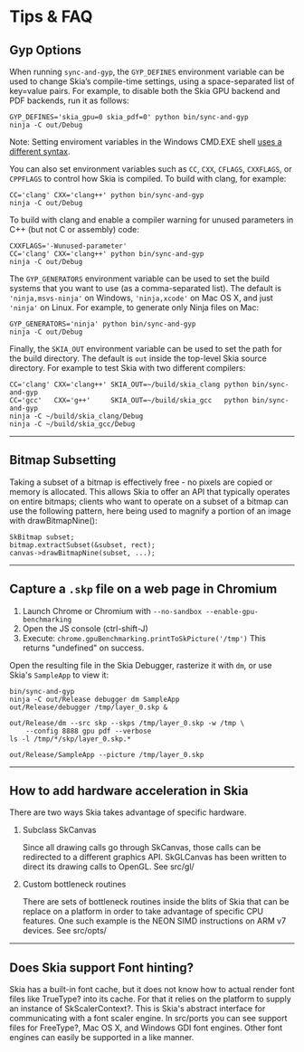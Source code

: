 Tips & FAQ
==========

<span id="gypdefines"></span>

Gyp Options
-----------

When running `sync-and-gyp`, the `GYP_DEFINES` environment variable can
be used to change Skia’s compile-time settings, using a
space-separated list of key=value pairs. For example, to disable both
the Skia GPU backend and PDF backends, run it as follows:

<!--?prettify lang=sh?-->

    GYP_DEFINES='skia_gpu=0 skia_pdf=0' python bin/sync-and-gyp
    ninja -C out/Debug

Note: Setting enviroment variables in the Windows CMD.EXE shell [uses a
different syntax](/user/quick/windows#env).

You can also set environment variables such as `CC`, `CXX`,
`CFLAGS`, `CXXFLAGS`, or `CPPFLAGS` to control how Skia is compiled.
To build with clang, for example:

<!--?prettify lang=sh?-->

    CC='clang' CXX='clang++' python bin/sync-and-gyp
    ninja -C out/Debug

To build with clang and enable a compiler warning for unused parameters in C++
(but not C or assembly) code:

<!--?prettify lang=sh?-->

    CXXFLAGS='-Wunused-parameter'
    CC='clang' CXX='clang++' python bin/sync-and-gyp
    ninja -C out/Debug


The `GYP_GENERATORS` environment variable can be used to set the
build systems that you want to use (as a comma-separated list).
The default is `'ninja,msvs-ninja'` on Windows, `'ninja,xcode'` on
Mac OS X, and just `'ninja'` on Linux.  For example, to generate
only Ninja files on Mac:

<!--?prettify lang=sh?-->

    GYP_GENERATORS='ninja' python bin/sync-and-gyp
    ninja -C out/Debug

Finally, the `SKIA_OUT` environment variable can be used to set
the path for the build directory.  The default is `out` inside the
top-level Skia source directory.  For example to test Skia with
two different compilers:

<!--?prettify lang=sh?-->

    CC='clang' CXX='clang++' SKIA_OUT=~/build/skia_clang python bin/sync-and-gyp
    CC='gcc'   CXX='g++'     SKIA_OUT=~/build/skia_gcc   python bin/sync-and-gyp
    ninja -C ~/build/skia_clang/Debug
    ninja -C ~/build/skia_gcc/Debug

* * *

<span id="bitmap-subsetting"></span>

Bitmap Subsetting
-----------------

Taking a subset of a bitmap is effectively free - no pixels are copied or
memory is allocated. This allows Skia to offer an API that typically operates
on entire bitmaps; clients who want to operate on a subset of a bitmap can use
the following pattern, here being used to magnify a portion of an image with
drawBitmapNine():

    SkBitmap subset;
    bitmap.extractSubset(&subset, rect);
    canvas->drawBitmapNine(subset, ...);

* * *

<span id="skp-capture"></span>

Capture a `.skp` file on a web page in Chromium
-----------------------------------------------

1.  Launch Chrome or Chromium with `--no-sandbox --enable-gpu-benchmarking`
2.  Open the JS console (ctrl-shift-J)
3.  Execute: `chrome.gpuBenchmarking.printToSkPicture('/tmp')`
    This returns "undefined" on success.

Open the resulting file in the Skia Debugger, rasterize it with `dm`,
or use Skia's `SampleApp` to view it:

<!--?prettify lang=sh?-->

    bin/sync-and-gyp
    ninja -C out/Release debugger dm SampleApp
    out/Release/debugger /tmp/layer_0.skp &

    out/Release/dm --src skp --skps /tmp/layer_0.skp -w /tmp \
        --config 8888 gpu pdf --verbose
    ls -l /tmp/*/skp/layer_0.skp.*

    out/Release/SampleApp --picture /tmp/layer_0.skp

* * *

<span id="hw-acceleration"></span>

How to add hardware acceleration in Skia
----------------------------------------

There are two ways Skia takes advantage of specific hardware.

1.  Subclass SkCanvas

    Since all drawing calls go through SkCanvas, those calls can be
    redirected to a different graphics API. SkGLCanvas has been
    written to direct its drawing calls to OpenGL. See src/gl/

2.  Custom bottleneck routines

    There are sets of bottleneck routines inside the blits of Skia
    that can be replace on a platform in order to take advantage of
    specific CPU features. One such example is the NEON SIMD
    instructions on ARM v7 devices. See src/opts/

* * *

<span id="font-hinting"></span>

Does Skia support Font hinting?
-------------------------------

Skia has a built-in font cache, but it does not know how to actual render font
files like TrueType? into its cache. For that it relies on the platform to
supply an instance of SkScalerContext?. This is Skia's abstract interface for
communicating with a font scaler engine. In src/ports you can see support
files for FreeType?, Mac OS X, and Windows GDI font engines. Other font
engines can easily be supported in a like manner.


